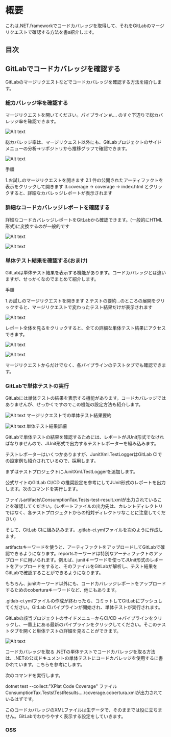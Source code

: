 # 概要

これは.NET.frameworkでコードカバレッジを取得して、それをGitLabのマージリクエストで確認する方法を書s紹介します。

## 目次

## GitLabでコードカバレッジを確認する

GitLabのマージリクエストなどでコードカバレッジを確認する方法を紹介します。

### 総カバレッジ率を確認する

マージリクエストを開いてください。パイプライン #.... のすぐ下辺りで総カバレッジ率を確認できます。

![Alt text](image.png)

総カバレッジ率は、マージリクエスト以外にも、GitLabプロジェクトのサイドメニューの分析->リポジトリから推移グラフで確認できます。

![Alt text](image-1.png)

手順

1.お試しのマージリクエストを開きます
2.1 件の公開されたアーティファクトを表示をクリックして開きます
3.coverage -> coverage -> index.html とクリックすると、詳細なカバレッジレポートが表示されます

### 詳細なコードカバレッジレポートを確認する

詳細なコードカバレッジレポートをGitLabから確認できます。(一般的にHTML形式)に変換するのが一般的です

![Alt text](image-2.png)

![Alt text](image-3.png)

### 単体テスト結果を確認する(おまけ)

GitLabは単体テスト結果を表示する機能があります。コードカバレッジとは違いますが、せっかくなのでまとめて紹介します。

手順

1.お試しのマージリクエストを開きます
2.テストの要約...のところの展開をクリックすると、マージリクエストで変わったテスト結果だけが表示されます

![Alt text](image-4.png)

レポート全体を見るをクリックすると、全ての詳細な単体テスト結果にアクセスできます。

![Alt text](image-5.png)

![Alt text](image-6.png)

マージリクエストからだけでなく、各パイプラインのテストタブでも確認できます。

### GitLabで単体テストの実行

GitLabには単体テストの結果を表示する機能があります。コードカバレッジではありませんが、せっかくですのでこの機能の設定方法も紹介します。

![Alt text](image-7.png)
マージリクエストでの単体テスト結果要約

![Alt text](image-8.png)
単体テスト結果詳細

GitLabで単体テストの結果を確認するためには、レポートがJUnit形式でなければなりませんので、JUnit形式で出力するテストレポーターを組み込みます。

テストレポーターはいくつかありますが、JunitXml.TestLoggerはGitLab CIでの設定例も紹介されているので、採用します。


まずはテストプロジェクトにJunitXml.TestLoggerを追加します。


公式サイトのGitLab CI/CD の推奨設定を参考にしてJUnit形式のレポートを出力します。次のコマンドを実行します。

ファイルartifacts\ConsumptionTax.Tests-test-result.xmlが出力されていることを確認してください。(レポートファイルの出力先は、カレントディレクトリではなく、各テストプロジェクトからの相対ディレクトリなことに注意してください)

そして、GitLab CIに組み込みます。.gitlab-ci.ymlファイルを次のように作成します。

artifactsキーワードを使うと、アーティファクトをアップロードしてGitLabで確認できるようになります。reportsキーワードは特別なアーティファクトのアップロードに用いられます。例えば、junitキーワードを使ってJUnit形式のレポートをアップロードをすると、そのファイルをGitLabが解析し、テスト結果をGitLabで確認することができるようになります。

もちろん、junitキーワード以外にも、コードカバレッジレポートをアップロードするためのcoberturaキーワードなど、他にもあります。

.gitlab-ci.ymlファイルの作成が終わったら、コミットしてGitLabにプッシュしてください。GitLab CIパイプラインが開始され、単体テストが実行されます。

GitLabの該当プロジェクトのサイドメニューからCI/CD ->パイプラインをクリックし、一番上にある最新のパイプラインをクリックしてください。そこのテストタブを開くと単体テストの詳細を見ることができます。

![Alt text](image-9.png)

コードカバレッジを取る
.NETの単体テストでコードカバレッジを取る方法は、.NETの公式ドキュメントの単体テストにコードカバレッジを使用するに書かれています。こちらを参考にします。


次のコマンドを実行します。

dotnet test --collect:"XPlat Code Coverage"
ファイルConsumptionTax.Tests\TestResults\....\coverage.cobertura.xmlが出力されているはずです。

このコードカバレッジのXMLファイルは生データで、そのままでは役に立ちません。GitLabでわかりやすく表示する設定をしていきます。



### OSS
